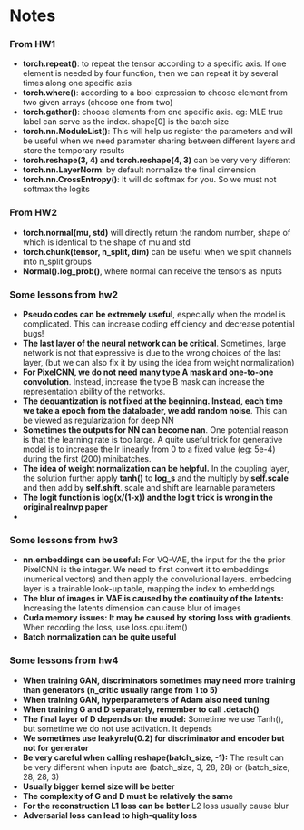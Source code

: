 # Notes

### From HW1

- **torch.repeat()**: to repeat the tensor according to a specific axis. If one element is needed by four function, then we can repeat it by several times along one specific axis
- **torch.where()**: according to a bool expression to choose element from two given arrays (choose one from two)
- **torch.gather()**: choose elements from one specific axis. eg: MLE true label can serve as the index. shape[0] is the batch size
- **torch.nn.ModuleList()**: This will help us register the parameters and will be useful when we need parameter sharing between different layers and store the temporary results
- **torch.reshape(3, 4) and torch.reshape(4, 3)** can be very very different
- **torch.nn.LayerNorm**: by default normalize the final dimension
- **torch.nn.CrossEntropy()**: It will do softmax for you. So we must not softmax the logits

### From HW2

- **torch.normal(mu, std)** will directly return the random number, shape of which is identical to the shape of mu and std
- **torch.chunk(tensor, n_split, dim)** can be useful when we split channels into n_split groups
- **Normal().log_prob()**, where normal can receive the tensors as inputs

### Some lessons from hw2

- **Pseudo codes can be extremely useful**, especially when the model is complicated. This can increase coding efficiency and decrease potential bugs!
- **The last layer of the neural network can be critical**. Sometimes, large network is not that expressive is due to the wrong choices of the last layer, (but we can also fix it by using the idea from weight normalization)
- **For PixelCNN, we do not need many type A mask and one-to-one convolution**. Instead, increase the type B mask can increase the representation ability of the networks.
- **The dequantization is not fixed at the beginning. Instead, each time we take a epoch from the dataloader, we add random noise**. This can be viewed as regularization for deep NN
- **Sometimes the outputs for NN can become nan**. One potential reason is that the learning rate is too large. A quite useful trick for generative model is to increase the lr linearly from 0 to a fixed value (eg: 5e-4) during the first (200) minibatches.
- **The idea of weight normalization can be helpful.** In the coupling layer, the solution further apply **tanh()** to **log_s** and the multiply by **self.scale** and then add by **self.shift**. scale and shift are learnable parameters
- **The logit function is log(x/(1-x)) and the logit trick is wrong in the original realnvp paper**
- 

### Some lessons from hw3

- **nn.embeddings can be useful:** For VQ-VAE, the input for the the prior PixelCNN is the integer. We need to first convert it to embeddings (numerical vectors) and then apply the convolutional layers. embedding layer is a trainable look-up table, mapping the index to embeddings
- **The blur of images in VAE is caused by the continuity of the latents:** Increasing the latents dimension can cause blur of images
- **Cuda memory issues: It may be caused by storing loss with gradients**. When recoding the loss, use loss.cpu.item()
- **Batch normalization can be quite useful**



### Some lessons from hw4

- **When training GAN, discriminators sometimes may need more training than generators (n_critic usually range from 1 to 5)**
- **When training GAN, hyperparameters of Adam also need tuning**
- **When training G and D separately, remember to call .detach()**
- **The final layer of D depends on the model:** Sometime we use Tanh(), but sometime we do not use activation. It depends
- **We sometimes use leakyrelu(0.2) for discriminator and encoder but not for generator** 
- **Be very careful when calling reshape(batch_size, -1):** The result can be very different when inputs are (batch_size, 3, 28, 28) or (batch_size, 28, 28, 3)
- **Usually bigger kernel size will be better**
- **The complexity of G and D must be relatively the same**
- **For the reconstruction L1 loss can be better** L2 loss usually cause blur
- **Adversarial loss can lead to high-quality loss**

